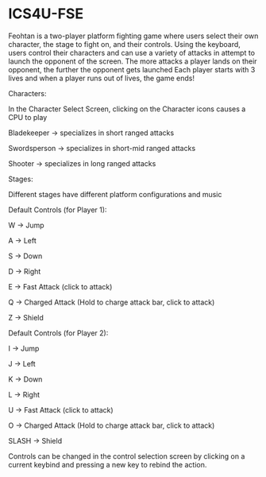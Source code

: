 # ICS4U-FSE

Feohtan is a two-player platform fighting game where users select their own character, the stage to fight on, and their controls. 
Using the keyboard, users control their characters and can use a variety of attacks in attempt to launch the opponent of the screen.
The more attacks a player lands on their opponent, the further the opponent gets launched
Each player starts with 3 lives and when a player runs out of lives, the game ends! 

Characters:

In the Character Select Screen, clicking on the Character icons causes a CPU to play

Bladekeeper -> specializes in short ranged attacks

Swordsperson -> specializes in short-mid ranged attacks

Shooter -> specializes in long ranged attacks

Stages:

Different stages have different platform configurations and music

Default Controls (for Player 1):

W -> Jump

A -> Left

S -> Down

D -> Right

E -> Fast Attack (click to attack)

Q -> Charged Attack (Hold to charge attack bar, click to attack)

Z -> Shield

Default Controls (for Player 2):

I -> Jump

J -> Left

K -> Down

L -> Right

U -> Fast Attack (click to attack)

O -> Charged Attack (Hold to charge attack bar, click to attack)

SLASH -> Shield

Controls can be changed in the control selection screen by clicking on a current keybind and pressing a new key to rebind the action. 
